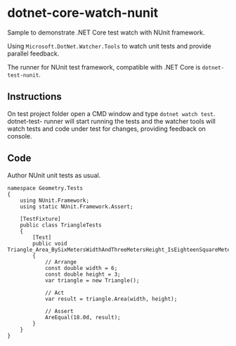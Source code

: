 # dotnet-core-watch-nunit
Sample to demonstrate .NET Core test watch with NUnit framework.

Using `Microsoft.DotNet.Watcher.Tools` to watch unit tests and provide parallel feedback.

The runner for NUnit test framework, compatible with .NET Core is `dotnet-test-nunit`.

## Instructions

On test project folder open a CMD window and type `dotnet watch test`. dotnet-test- runner will start running the tests and the watcher tools will watch tests and code under test for changes, providing feedback on console.

## Code

Author NUnit unit tests as usual.

```
namespace Geometry.Tests
{
    using NUnit.Framework;
    using static NUnit.Framework.Assert;

    [TestFixture]
    public class TriangleTests
    {
        [Test]
        public void Triangle_Area_BySixMetersWidthAndThreeMetersHeight_IsEighteenSquareMeters_Test()
        {
            // Arrange
            const double width = 6;
            const double height = 3;
            var triangle = new Triangle();

            // Act
            var result = triangle.Area(width, height);

            // Assert
            AreEqual(18.0d, result);
        }
    }
}

```
